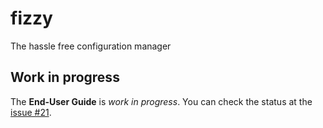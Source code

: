 # fizzy

The hassle free configuration manager
  
## Work in progress

The **End-User Guide** is *work in progress*.
You can check the status at the [issue #21](https://github.com/alem0lars/fizzy/issues/21).
